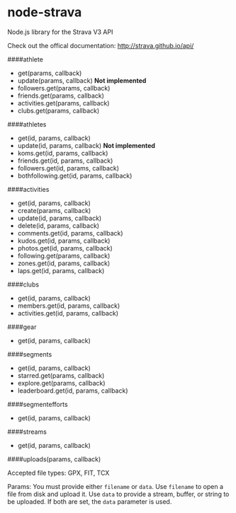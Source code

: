 node-strava
===========

Node.js library for the Strava V3 API

Check out the offical documentation: <http://strava.github.io/api/>

####athlete
+ get(params, callback)
+ update(params, callback) **Not implemented**
+ followers.get(params, callback)
+ friends.get(params, callback)
+ activities.get(params, callback)
+ clubs.get(params, callback)

####athletes
+ get(id, params, callback)
+ update(id, params, callback) **Not implemented**
+ koms.get(id, params, callback)
+ friends.get(id, params, callback)
+ followers.get(id, params, callback)
+ bothfollowing.get(id, params, callback)

####activities
+ get(id, params, callback)
+ create(params, callback)
+ update(id, params, callback)
+ delete(id, params, callback)
+ comments.get(id, params, callback)
+ kudos.get(id, params, callback)
+ photos.get(id, params, callback)
+ following.get(params, callback)
+ zones.get(id, params, callback)
+ laps.get(id, params, callback)

####clubs
+ get(id, params, callback)
+ members.get(id, params, callback)
+ activities.get(id, params, callback)

####gear
+ get(id, params, callback)

####segments
+ get(id, params, callback)
+ starred.get(params, callback)
+ explore.get(params, callback)
+ leaderboard.get(id, params, callback)

####segmentefforts
+ get(id, params, callback)

####streams
+ get(id, params, callback)

####uploads(params, callback)

Accepted file types: GPX, FIT, TCX

Params:
You must provide either `filename` or `data`. Use `filename` to open a file from disk and upload it. Use `data` to provide a stream, buffer, or string to be uploaded. If both are set, the `data` parameter is used. 


  
